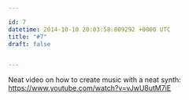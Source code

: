```yaml
---

id: 7
datetime: 2014-10-10 20:03:58.009292 +0000 UTC
title: "#7"
draft: false


---
```


Neat video on how to create music with a neat synth: https://www.youtube.com/watch?v=vJwU8utM7iE
